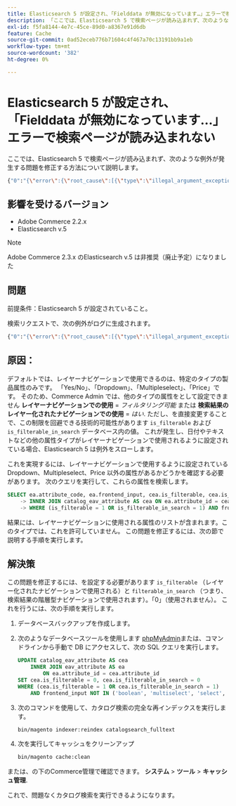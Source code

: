```yaml
---
title: Elasticsearch 5 が設定され、「Fielddata が無効になっています…」エラーで検索ページが読み込まれない
description: 「ここでは、Elasticsearch 5 で検索ページが読み込まれず、次のような例外が発生する問題を修正する方法について説明します。」
exl-id: f5fa8144-4e7c-45ce-89d0-a8367e91d6db
feature: Cache
source-git-commit: 0ad52eceb776b71604c4f467a70c13191bb9a1eb
workflow-type: tm+mt
source-wordcount: '382'
ht-degree: 0%

---
```


# Elasticsearch 5 が設定され、「Fielddata が無効になっています…」エラーで検索ページが読み込まれない

ここでは、Elasticsearch 5 で検索ページが読み込まれず、次のような例外が発生する問題を修正する方法について説明します。

```bash
{"0":"{\"error\":{\"root_cause\":[{\"type\":\"illegal_argument_exception\",\"reason\":\"Fielddata is disabled on text fields by default. Set fielddata=true on [%attribute_code%]] in order to load fielddata in memory by uninverting the inverted index. Note that this can however use significant memory.\"}].
```

## 影響を受けるバージョン

* Adobe Commerce 2.2.x
* Elasticsearch v.5

>[!NOTE]
>
>Adobe Commerce 2.3.x のElasticsearch v.5 は非推奨（廃止予定）になりました

## 問題

前提条件：Elasticsearch 5 が設定されていること。

検索リクエストで、次の例外がログに生成されます。

```bash
{"0":"{\"error\":{\"root_cause\":[{\"type\":\"illegal_argument_exception\",\"reason\":\"Fielddata is disabled on text fields by default. Set fielddata=true on [%attribute_code%]] in order to load fielddata in memory by uninverting the inverted index. Note that this can however use significant memory.\"}].
```

## 原因：

デフォルトでは、レイヤーナビゲーションで使用できるのは、特定のタイプの製品属性のみです。 「Yes/No」、「Dropdown」、「Multipleselect」、「Price」です。 そのため、Commerce Admin では、他のタイプの属性をとして設定できません **レイヤーナビゲーションでの使用** = *フィルタリング可能* または **検索結果のレイヤー化されたナビゲーションでの使用** = *はい*. ただし、を直接変更することで、この制限を回避できる技術的可能性があります `is_filterable` および `is_filterable_in_search` データベース内の値。 これが発生し、日付やテキストなどの他の属性タイプがレイヤーナビゲーションで使用されるように設定されている場合、Elasticsearch 5 は例外をスローします。

これを実現するには、レイヤーナビゲーションで使用するように設定されている Dropdown、Multipleselect、Price 以外の属性があるかどうかを確認する必要があります。 次のクエリを実行して、これらの属性を検索します。

```sql
SELECT ea.attribute_code, ea.frontend_input, cea.is_filterable, cea.is_filterable_in_search FROM eav_attribute AS ea
    -> INNER JOIN catalog_eav_attribute AS cea ON ea.attribute_id = cea.`attribute_id`
    -> WHERE (is_filterable = 1 OR is_filterable_in_search = 1) AND frontend_input NOT IN ('boolean', 'multiselect', 'select', 'price');
```

結果には、レイヤーナビゲーションに使用される属性のリストが含まれます。このタイプでは、これを許可していません。 この問題を修正するには、次の節で説明する手順を実行します。

## 解決策

この問題を修正するには、を設定する必要があります `is_filterable` （レイヤー化されたナビゲーションで使用される）と `filterable_in_search` （つまり、検索結果の階層型ナビゲーションで使用されます）。「0」（使用されません）。 これを行うには、次の手順を実行します。

1. データベースバックアップを作成します。
1. 次のようなデータベースツールを使用します [phpMyAdmin](https://devdocs.magento.com/guides/v2.2/install-gde/prereq/optional.html#install-optional-phpmyadmin)または、コマンドラインから手動で DB にアクセスして、次の SQL クエリを実行します。

   ```sql
   UPDATE catalog_eav_attribute AS cea
       INNER JOIN eav_attribute AS ea
           ON ea.attribute_id = cea.attribute_id
   SET cea.is_filterable = 0, cea.is_filterable_in_search = 0
   WHERE (cea.is_filterable = 1 OR cea.is_filterable_in_search = 1)
       AND frontend_input NOT IN ('boolean', 'multiselect', 'select', 'price');
   ```

1. 次のコマンドを使用して、カタログ検索の完全な再インデックスを実行します。

   ```bash
   bin/magento indexer:reindex catalogsearch_fulltext
   ```

1. 次を実行してキャッシュをクリーンアップ

   ```bash
   bin/magento cache:clean
   ```

または、の下のCommerce管理で確認できます。 **システム** > **ツール** > **キャッシュ管理**.

これで、問題なくカタログ検索を実行できるようになります。
